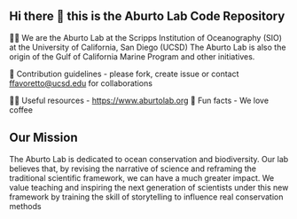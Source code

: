 ## Hi there 👋 this is the Aburto Lab Code Repository

🙋‍♀️ We are the Aburto Lab at the Scripps Institution of Oceanography (SIO) at the University of California, San Diego (UCSD)
The Aburto Lab is also the origin of the Gulf of California Marine Program and other initiatives.

🌈 Contribution guidelines - please fork, create issue or contact ffavoretto@ucsd.edu for collaborations

👩‍💻 Useful resources - https://www.aburtolab.org
🍿 Fun facts - We love coffee

## Our Mission
The Aburto Lab is dedicated to ocean conservation and biodiversity.
Our lab believes that, by revising the narrative of science and reframing the traditional scientific framework, we can have a much greater impact. We value teaching and inspiring the next generation of scientists under this new framework by training the skill of storytelling to influence real conservation methods
